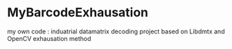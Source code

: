 # MyBarcodeExhausation
my own code : induatrial datamatrix decoding project based on Libdmtx and OpenCV exhausation method
